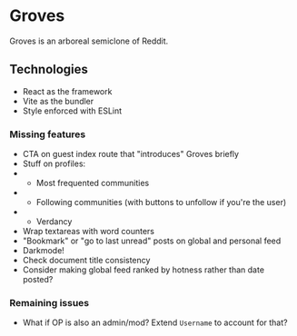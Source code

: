 # Groves

Groves is an arboreal semiclone of Reddit.

## Technologies

- React as the framework
- Vite as the bundler
- Style enforced with ESLint

### Missing features

- CTA on guest index route that "introduces" Groves briefly
- Stuff on profiles:
- - Most frequented communities
- - Following communities (with buttons to unfollow if you're the user)
- - Verdancy
- Wrap textareas with word counters
- "Bookmark" or "go to last unread" posts on global and personal feed
- Darkmode!
- Check document title consistency
- Consider making global feed ranked by hotness rather than date posted?

### Remaining issues

- What if OP is also an admin/mod? Extend `Username` to account for that?
